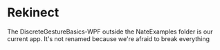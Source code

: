 # Rekinect

The DiscreteGestureBasics-WPF outside the NateExamples folder is our
current app. It's not renamed because we're afraid to break everything
